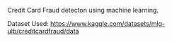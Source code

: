 Credit Card Fraud detecton using machine learning.

Dataset Used: https://www.kaggle.com/datasets/mlg-ulb/creditcardfraud/data
